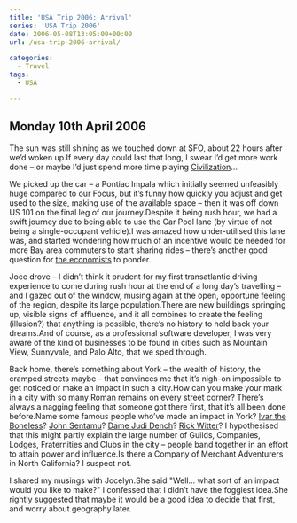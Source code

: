 ```yaml
---
title: 'USA Trip 2006: Arrival'
series: 'USA Trip 2006'
date: 2006-05-08T13:05:00+00:00
url: /usa-trip-2006-arrival/

categories:
  - Travel
tags:
  - USA

---
```


## Monday 10th April 2006

The sun was still shining as we touched down at SFO, about 22 hours after we’d woken up.If every day could last that long, I swear I’d get more work done – or maybe I’d just spend more time playing [Civilization][1]…

We picked up the car – a Pontiac Impala which initially seemed unfeasibly huge compared to our Focus, but it’s funny how quickly you adjust and get used to the size, making use of the available space – then it was off down US 101 on the final leg of our journey.Despite it being rush hour, we had a swift journey due to being able to use the Car Pool lane (by virtue of not being a single-occupant vehicle).I was amazed how under-utilised this lane was, and started wondering how much of an incentive would be needed for more Bay area commuters to start sharing rides – there’s another good question for [the economists][2] to ponder.

Joce drove – I didn’t think it prudent for my first transatlantic driving experience to come during rush hour at the end of a long day’s travelling – and I gazed out of the window, musing again at the open, opportune feeling of the region, despite its large population.There are new buildings springing up, visible signs of affluence, and it all combines to create the feeling (illusion?) that anything is possible, there’s no history to hold back your dreams.And of course, as a professional software developer, I was very aware of the kind of businesses to be found in cities such as Mountain View, Sunnyvale, and Palo Alto, that we sped through.

Back home, there’s something about York – the wealth of history, the cramped streets maybe – that convinces me that it’s nigh-on impossible to get noticed or make an impact in such a city.How can you make your mark in a city with so many Roman remains on every street corner?  There’s always a nagging feeling that someone got there first, that it’s all been done before.Name some famous people who’ve made an impact in York?  [Ivar the Boneless][3]?  [John Sentamu][4]?  [Dame Judi Dench][5]?  [Rick Witter][6]?  I hypothesised that this might partly explain the large number of Guilds, Companies, Lodges, Fraternities and Clubs in the city – people band together in an effort to attain power and influence.Is there a Company of Merchant Adventurers in North California?  I suspect not.

I shared my musings with Jocelyn.She said "Well... what sort of an impact would you like to make?"  I confessed that I didn’t have the foggiest idea.She rightly suggested that maybe it would be a good idea to decide that first, and worry about geography later.


 [1]: http://www.civ4.com
 [2]: http://www.freakonomics.com
 [3]: http://en.wikipedia.org/wiki/Ivar_the_Boneless
 [4]: http://en.wikipedia.org/wiki/John_Sentamu
 [5]: http://en.wikipedia.org/wiki/Judi_Dench
 [6]: http://en.wikipedia.org/wiki/Rick_Witter
